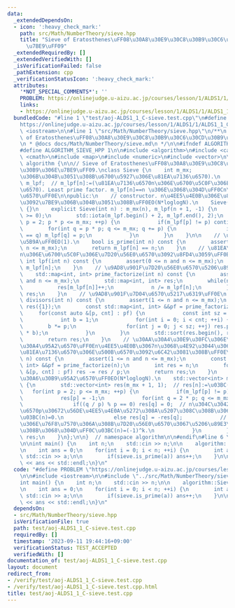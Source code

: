 ```yaml
---
data:
  _extendedDependsOn:
  - icon: ':heavy_check_mark:'
    path: src/Math/NumberTheory/sieve.hpp
    title: "Sieve of Eratosthenes\uFF08\u30A8\u30E9\u30C8\u30B9\u30C6\u30CD\u30B9\u306E\
      \u7BE9\uFF09"
  _extendedRequiredBy: []
  _extendedVerifiedWith: []
  _isVerificationFailed: false
  _pathExtension: cpp
  _verificationStatusIcon: ':heavy_check_mark:'
  attributes:
    '*NOT_SPECIAL_COMMENTS*': ''
    PROBLEM: https://onlinejudge.u-aizu.ac.jp/courses/lesson/1/ALDS1/1/ALDS1_1_C
    links:
    - https://onlinejudge.u-aizu.ac.jp/courses/lesson/1/ALDS1/1/ALDS1_1_C
  bundledCode: "#line 1 \"test/aoj-ALDS1_1_C-sieve.test.cpp\"\n#define PROBLEM \"\
    https://onlinejudge.u-aizu.ac.jp/courses/lesson/1/ALDS1/1/ALDS1_1_C\"\n\n#include\
    \ <iostream>\n\n#line 1 \"src/Math/NumberTheory/sieve.hpp\"\n/**\n * @brief Sieve\
    \ of Eratosthenes\uFF08\u30A8\u30E9\u30C8\u30B9\u30C6\u30CD\u30B9\u306E\u7BE9\uFF09\
    \n * @docs docs/Math/NumberTheory/sieve.md\n */\n\n#ifndef ALGORITHM_SIEVE_HPP\n\
    #define ALGORITHM_SIEVE_HPP 1\n\n#include <algorithm>\n#include <cassert>\n#include\
    \ <cmath>\n#include <map>\n#include <numeric>\n#include <vector>\n\nnamespace\
    \ algorithm {\n\n// Sieve of Eratosthenes\uFF08\u30A8\u30E9\u30C8\u30B9\u30C6\u30CD\
    \u30B9\u306E\u7BE9\uFF09.\nclass Sieve {\n    int m_mx;                // m_mx:=(\u7BE9\
    \u306B\u304B\u3051\u308B\u6700\u5927\u306E\u81EA\u7136\u6570).\n    std::vector<int>\
    \ m_lpf;  // m_lpf[n]:=(\u81EA\u7136\u6570n\u306E\u6700\u5C0F\u306E\u7D20\u56E0\
    \u6570). Least prime factor. m_lpf[n]==n \u306E\u3068\u304D\uFF0Cn\u306F\u7D20\
    \u6570\uFF0E\n\npublic:\n    // constructor. n\u4EE5\u4E0B\u306E\u81EA\u7136\u6570\
    \u3092\u7BE9\u306B\u304B\u3051\u308B\uFF0EO(N*loglogN).\n    Sieve() : Sieve(51e4)\
    \ {}\n    explicit Sieve(int n) : m_mx(n), m_lpf(n + 1, -1) {\n        assert(n\
    \ >= 0);\n        std::iota(m_lpf.begin() + 2, m_lpf.end(), 2);\n        for(int\
    \ p = 2; p * p <= m_mx; ++p) {\n            if(m_lpf[p] != p) continue;\n    \
    \        for(int q = p * p; q <= m_mx; q += p) {\n                if(m_lpf[q]\
    \ == q) m_lpf[q] = p;\n            }\n        }\n    }\n\n    // \u7D20\u6570\u5224\
    \u5B9A\uFF0EO(1).\n    bool is_prime(int n) const {\n        assert(0 <= n and\
    \ n <= m_mx);\n        return m_lpf[n] == n;\n    }\n    // \u81EA\u7136\u6570\
    n\u306E\u6700\u5C0F\u306E\u7D20\u56E0\u6570\u3092\u8FD4\u3059\uFF0EO(1).\n   \
    \ int lpf(int n) const {\n        assert(0 <= n and n <= m_mx);\n        return\
    \ m_lpf[n];\n    }\n    // \u9AD8\u901F\u7D20\u56E0\u6570\u5206\u89E3\uFF0EO(logN).\n\
    \    std::map<int, int> prime_factorize(int n) const {\n        assert(1 <= n\
    \ and n <= m_mx);\n        std::map<int, int> res;\n        while(n > 1) {\n \
    \           res[m_lpf[n]]++;\n            n /= m_lpf[n];\n        }\n        return\
    \ res;\n    }\n    // \u9AD8\u901F\u7D04\u6570\u5217\u6319\uFF0E\n    std::vector<int>\
    \ divisors(int n) const {\n        assert(1 <= n and n <= m_mx);\n        std::vector<int>\
    \ res({1});\n        const std::map<int, int> &&pf = prime_factorize(n);\n   \
    \     for(const auto &[p, cnt] : pf) {\n            const int sz = res.size();\n\
    \            int b = 1;\n            for(int i = 0; i < cnt; ++i) {\n        \
    \        b *= p;\n                for(int j = 0; j < sz; ++j) res.push_back(res[j]\
    \ * b);\n            }\n        }\n        std::sort(res.begin(), res.end());\n\
    \        return res;\n    }\n    // \u30AA\u30A4\u30E9\u30FC\u306E\u30D5\u30A1\
    \u30A4\u95A2\u6570\uFF0En\u4EE5\u4E0B\u3067n\u3068\u4E92\u3044\u306B\u7D20\u306A\
    \u81EA\u7136\u6570\u306E\u500B\u6570\u3092\u6C42\u3081\u308B\uFF0E\n    int totient(int\
    \ n) const {\n        assert(1 <= n and n <= m_mx);\n        const std::map<int,\
    \ int> &&pf = prime_factorize(n);\n        int res = n;\n        for(const auto\
    \ &[p, cnt] : pf) res -= res / p;\n        return res;\n    }\n    // \u30E1\u30D3\
    \u30A6\u30B9\u95A2\u6570\uFF0EO(N*loglogN).\n    std::vector<int> mobius() const\
    \ {\n        std::vector<int> res(m_mx + 1, 1);  // res[n]:=\u03BC(n).\n     \
    \   for(int p = 2; p <= m_mx; ++p) {\n            if(m_lpf[p] != p) continue;\n\
    \            res[p] = -1;\n            for(int q = 2 * p; q <= m_mx; q += p) {\n\
    \                if((q / p) % p == 0) res[q] = 0;  // n\u304C\u3042\u308B\u7D20\
    \u6570p\u30672\u56DE\u4EE5\u4E0A\u5272\u308A\u5207\u308C\u308B\u3068\u304D\uFF0C\
    \u03BC(n)=0.\n                else res[q] = -res[q];            // n\u304Ck\u500B\
    \u306E\u76F8\u7570\u306A\u308B\u7D20\u56E0\u6570\u3067\u5206\u89E3\u3067\u304D\
    \u308B\u3068\u304D\uFF0C\u03BC(n)=(-1)^k.\n            }\n        }\n        return\
    \ res;\n    }\n};\n\n}  // namespace algorithm\n\n#endif\n#line 6 \"test/aoj-ALDS1_1_C-sieve.test.cpp\"\
    \n\nint main() {\n    int n;\n    std::cin >> n;\n\n    algorithm::Sieve sieve((int)1e8);\n\
    \n    int ans = 0;\n    for(int i = 0; i < n; ++i) {\n        int a;\n       \
    \ std::cin >> a;\n\n        if(sieve.is_prime(a)) ans++;\n    }\n\n    std::cout\
    \ << ans << std::endl;\n}\n"
  code: "#define PROBLEM \"https://onlinejudge.u-aizu.ac.jp/courses/lesson/1/ALDS1/1/ALDS1_1_C\"\
    \n\n#include <iostream>\n\n#include \"../src/Math/NumberTheory/sieve.hpp\"\n\n\
    int main() {\n    int n;\n    std::cin >> n;\n\n    algorithm::Sieve sieve((int)1e8);\n\
    \n    int ans = 0;\n    for(int i = 0; i < n; ++i) {\n        int a;\n       \
    \ std::cin >> a;\n\n        if(sieve.is_prime(a)) ans++;\n    }\n\n    std::cout\
    \ << ans << std::endl;\n}\n"
  dependsOn:
  - src/Math/NumberTheory/sieve.hpp
  isVerificationFile: true
  path: test/aoj-ALDS1_1_C-sieve.test.cpp
  requiredBy: []
  timestamp: '2023-09-11 19:44:16+09:00'
  verificationStatus: TEST_ACCEPTED
  verifiedWith: []
documentation_of: test/aoj-ALDS1_1_C-sieve.test.cpp
layout: document
redirect_from:
- /verify/test/aoj-ALDS1_1_C-sieve.test.cpp
- /verify/test/aoj-ALDS1_1_C-sieve.test.cpp.html
title: test/aoj-ALDS1_1_C-sieve.test.cpp
---
```

